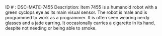 ID # : DSC-MATE-7455
Description: Item 7455 is a humanoid robot with a green cyclops eye as its main visual sensor. The robot is male and is programmed to work as a programmer. It is often seen wearing nerdy glasses and a jade earring. It occasionally carries a cigarette in its hand, despite not needing or being able to smoke.